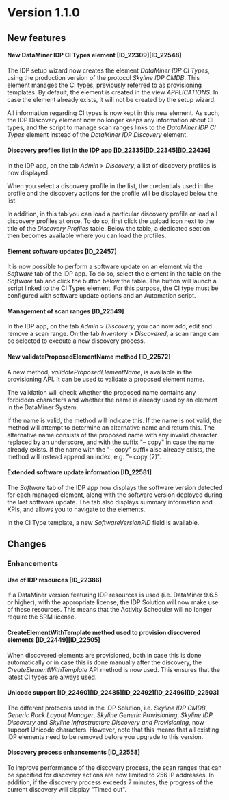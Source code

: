 # Version 1.1.0

## New features

#### New DataMiner IDP CI Types element \[ID_22309\]\[ID_22548\]

The IDP setup wizard now creates the element *DataMiner IDP CI Types*, using the production version of the protocol *Skyline IDP CMDB*. This element manages the CI types, previously referred to as provisioning templates. By default, the element is created in the view *APPLICATIONS*. In case the element already exists, it will not be created by the setup wizard.

All information regarding CI types is now kept in this new element. As such, the IDP Discovery element now no longer keeps any information about CI types, and the script to manage scan ranges links to the *DataMiner IDP CI Types* element instead of the *DataMiner IDP Discovery* element.

#### Discovery profiles list in the IDP app \[ID_22335\]\[ID_22345\]\[ID_22436\]

In the IDP app, on the tab *Admin* > *Discovery*, a list of discovery profiles is now displayed.

When you select a discovery profile in the list, the credentials used in the profile and the discovery actions for the profile will be displayed below the list.

In addition, in this tab you can load a particular discovery profile or load all discovery profiles at once. To do so, first click the upload icon next to the title of the *Discovery Profiles* table. Below the table, a dedicated section then becomes available where you can load the profiles.

#### Element software updates \[ID_22457\]

It is now possible to perform a software update on an element via the *Software* tab of the IDP app. To do so, select the element in the table on the *Software* tab and click the button below the table. The button will launch a script linked to the CI Types element. For this purpose, the CI type must be configured with software update options and an Automation script.

#### Management of scan ranges \[ID_22549\]

In the IDP app, on the tab *Admin* > *Discovery*, you can now add, edit and remove a scan range. On the tab *Inventory* > *Discovered*, a scan range can be selected to execute a new discovery process.

#### New validateProposedElementName method \[ID_22572\]

A new method, *validateProposedElementName*, is available in the provisioning API. It can be used to validate a proposed element name.

The validation will check whether the proposed name contains any forbidden characters and whether the name is already used by an element in the DataMiner System.

If the name is valid, the method will indicate this. If the name is not valid, the method will attempt to determine an alternative name and return this. The alternative name consists of the proposed name with any invalid character replaced by an underscore, and with the suffix "– copy" in case the name already exists. If the name with the "– copy" suffix also already exists, the method will instead append an index, e.g. "– copy (2)".

#### Extended software update information \[ID_22581\]

The *Software* tab of the IDP app now displays the software version detected for each managed element, along with the software version deployed during the last software update. The tab also displays summary information and KPIs, and allows you to navigate to the elements.

In the CI Type template, a new *SoftwareVersionPID* field is available.

## Changes

### Enhancements

#### Use of IDP resources \[ID_22386\]

If a DataMiner version featuring IDP resources is used (i.e. DataMiner 9.6.5 or higher), with the appropriate license, the IDP Solution will now make use of these resources. This means that the Activity Scheduler will no longer require the SRM license.

#### CreateElementWithTemplate method used to provision discovered elements \[ID_22449\]\[ID_22505\]

When discovered elements are provisioned, both in case this is done automatically or in case this is done manually after the discovery, the *CreateElementWithTemplate* API method is now used. This ensures that the latest CI types are always used.

#### Unicode support \[ID_22460\]\[ID_22485\]\[ID_22492\]\[ID_22496\]\[ID_22503\]

The different protocols used in the IDP Solution, i.e. *Skyline IDP CMDB*, *Generic Rack Layout Manager*, *Skyline Generic Provisioning*, *Skyline IDP Discovery* and *Skyline Infrastructure Discovery and Provisioning*, now support Unicode characters. However, note that this means that all existing IDP elements need to be removed before you upgrade to this version.

#### Discovery process enhancements \[ID_22558\]

To improve performance of the discovery process, the scan ranges that can be specified for discovery actions are now limited to 256 IP addresses. In addition, if the discovery process exceeds 7 minutes, the progress of the current discovery will display "Timed out".
